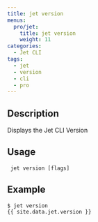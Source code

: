 ```yaml
---
title: jet version
menus:
  pro/jet:
    title: jet version
    weight: 11
categories:
  - Jet CLI
tags:
  - jet
  - version
  - cli
  - pro
---
```


## Description
Displays the Jet CLI Version

## Usage

```
 jet version [flags]
```

## Example

```
$ jet version
{{ site.data.jet.version }}
```
